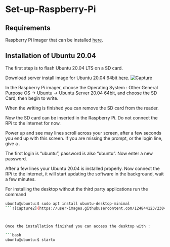 # Set-up-Raspberry-Pi
## Requirements

Raspberry Pi Imager that can be installed [here](https://www.raspberrypi.com/software/).


## Installation of Ubuntu 20.04
The first step is to flash Ubuntu 20.04 LTS on a SD card.

Download server install image for Ubuntu 20.04 64bit [here](https://old-releases.ubuntu.com/releases/focal/).
![Capture](https://user-images.githubusercontent.com/124844123/230490510-939aabca-f29b-4b40-a807-5785a488c747.PNG)

In the Raspberry Pi imager, choose the Operating System : Other General Purpose OS → Ubuntu → Ubuntu Server 20.04 64bit, and choose the SD Card, then begin to write.

When the writing is finished you can remove the SD card from the reader.

Now the SD card can be inserted in the Raspberry Pi. Do not connect the RPi to the internet for now.

Power up and see may lines scroll across your screen, after a few seconds you end up with this screen. If you are missing the prompt, or the login line, give a <enter>.

The first login is “ubuntu”, password is also “ubuntu”. Now enter a new password.

After a few lines your Ubuntu 20.04 is installed properly. Now connect the RPi to the internet, it will start updating the software in the background, wait a few minutes.

For installing the desktop without the third party applications run the command
```bash
ubuntu@ubuntu:$ sudo apt install ubuntu-desktop-minimal
```![Capture2](https://user-images.githubusercontent.com/124844123/230490941-3c916b55-d561-4a01-a9f0-9e691a96fa85.PNG)![Capture2](https://user-images.githubusercontent.com/124844123/230490966-7b18b771-1648-460a-8afd-cf33a7710506.PNG)![Capture2](https://user-images.githubusercontent.com/124844123/230490991-6e7cac29-ac18-4db8-ad59-1a90af972a94.PNG)



Once the installation finished you can access the desktop with :

```bash
ubuntu@ubuntu:$ startx
```

